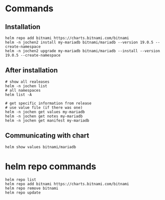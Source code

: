 # Commands 

## Installation 

```
helm repo add bitnami https://charts.bitnami.com/bitnami 
helm -n jochen2 install my-mariadb bitnami/mariadb --version 19.0.5 --create-namespace
helm -n jochen2 upgrade my-mariadb bitnami/mariadb --install --version 19.0.5 --create-namespace
```

## After installation 

```
# show all realeases 
helm -n jochen list
# all namespaces 
helm list -A
```

```
# get specific information from release
# use value file (if there was one)
helm -n jochen get values my-mariadb
helm -n jochen get notes my-mariadb
helm -n jochen get manifest my-mariadb
```

## Communicating with chart 

```
helm show values bitnami/mariadb 
```


# helm repo commands 

```
helm repo list 
helm repo add bitnami https://charts.bitnami.com/bitnami 
helm repo remove bitnami 
helm repo update
```


